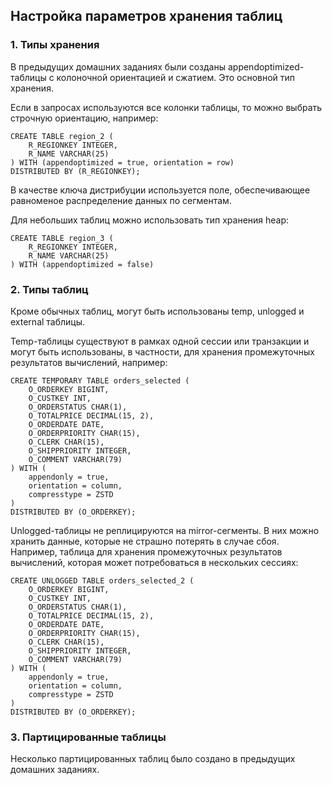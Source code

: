 ## Настройка параметров хранения таблиц ##

### 1. Типы хранения ###   

В предыдущих домашних заданиях были созданы appendoptimized-таблицы с колоночной ориентацией и сжатием. Это основной тип хранения.   
   
Если в запросах используются все колонки таблицы, то можно выбрать строчную ориентацию, например:   
```
CREATE TABLE region_2 (
    R_REGIONKEY INTEGER,
    R_NAME VARCHAR(25)
) WITH (appendoptimized = true, orientation = row) 
DISTRIBUTED BY (R_REGIONKEY);
```

В качестве ключа дистрибуции используется поле, обеспечивающее равноменое распределение данных по сегментам.

Для небольших таблиц можно использовать тип хранения heap:
```
CREATE TABLE region_3 (
    R_REGIONKEY INTEGER,
    R_NAME VARCHAR(25)
) WITH (appendoptimized = false)
```
   

### 2. Типы таблиц ### 

Кроме обычных таблиц, могут быть использованы temp, unlogged и external таблицы.   
   
Temp-таблицы существуют в рамках одной сессии или транзакции и могут быть использованы, в частности, для хранения промежуточных результатов вычислений, например:   
```
CREATE TEMPORARY TABLE orders_selected (
    O_ORDERKEY BIGINT,
    O_CUSTKEY INT,
    O_ORDERSTATUS CHAR(1),
    O_TOTALPRICE DECIMAL(15, 2),
    O_ORDERDATE DATE,
    O_ORDERPRIORITY CHAR(15),
    O_CLERK CHAR(15),
    O_SHIPPRIORITY INTEGER,
    O_COMMENT VARCHAR(79)
) WITH (
    appendonly = true,
    orientation = column,
    compresstype = ZSTD
) 
DISTRIBUTED BY (O_ORDERKEY);
```

Unlogged-таблицы не реплицируются на mirror-сегменты. В них можно хранить данные, которые не страшно потерять в случае сбоя.
Например, таблица для хранения промежуточных результатов вычислений, которая может потребоваться в нескольких сессиях:
```
CREATE UNLOGGED TABLE orders_selected_2 (
    O_ORDERKEY BIGINT,
    O_CUSTKEY INT,
    O_ORDERSTATUS CHAR(1),
    O_TOTALPRICE DECIMAL(15, 2),
    O_ORDERDATE DATE,
    O_ORDERPRIORITY CHAR(15),
    O_CLERK CHAR(15),
    O_SHIPPRIORITY INTEGER,
    O_COMMENT VARCHAR(79)
) WITH (
    appendonly = true,
    orientation = column,
    compresstype = ZSTD
) 
DISTRIBUTED BY (O_ORDERKEY);
```

### 3. Партицированные таблицы ###

Несколько партицированных таблиц было создано в предыдущих домашних заданиях.








